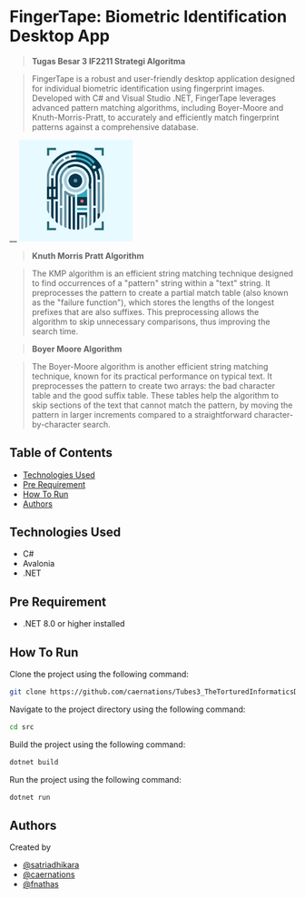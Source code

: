 # FingerTape: Biometric Identification Desktop App

> **Tugas Besar 3 IF2211 Strategi Algoritma**

> FingerTape is a robust and user-friendly desktop application designed for individual biometric identification using fingerprint images. Developed with C# and Visual Studio .NET, FingerTape leverages advanced pattern matching algorithms, including Boyer-Moore and Knuth-Morris-Pratt, to accurately and efficiently match fingerprint patterns against a comprehensive database.

\_\_ <img src="./fingertape.jpg" alt="drawing" width="200"/>

> **Knuth Morris Pratt Algorithm**

> The KMP algorithm is an efficient string matching technique designed to find occurrences of a "pattern" string within a "text" string. It preprocesses the pattern to create a partial match table (also known as the "failure function"), which stores the lengths of the longest prefixes that are also suffixes. This preprocessing allows the algorithm to skip unnecessary comparisons, thus improving the search time.

> **Boyer Moore Algorithm**

> The Boyer-Moore algorithm is another efficient string matching technique, known for its practical performance on typical text. It preprocesses the pattern to create two arrays: the bad character table and the good suffix table. These tables help the algorithm to skip sections of the text that cannot match the pattern, by moving the pattern in larger increments compared to a straightforward character-by-character search.

## Table of Contents

- [Technologies Used](#technologies-used)
- [Pre Requirement](#pre-requirement)
- [How To Run](#how-to-run)
- [Authors](#authors)

## Technologies Used

- C#
- Avalonia
- .NET

## Pre Requirement

- .NET 8.0 or higher installed

## How To Run

Clone the project using the following command:

```bash
git clone https://github.com/caernations/Tubes3_TheTorturedInformaticsDepartment.git
```

Navigate to the project directory using the following command:

```bash
cd src
```

Build the project using the following command:

```bash
dotnet build
```

Run the project using the following command:

```bash
dotnet run
```

## Authors

Created by

- [@satriadhikara](https://github.com/satriadhikara)
- [@caernations](https://github.com/caernations)
- [@fnathas](https://github.com/fnathas)
